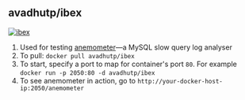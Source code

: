 ## avadhutp/ibex
[![ibex](http://dockeri.co/image/avadhutp/ibex)](https://hub.docker.com/r/avadhutp/ibex/)

1. Used for testing [anemometer](https://github.com/box/Anemometer)—a MySQL slow query log analyser
2. To pull: `docker pull avadhutp/ibex`
3. To start, specify a port to map for container's port `80`. For example `docker run -p 2050:80 -d avadhutp/ibex`
4. To see anemometer in action, go to `http://your-docker-host-ip:2050/anemometer`
